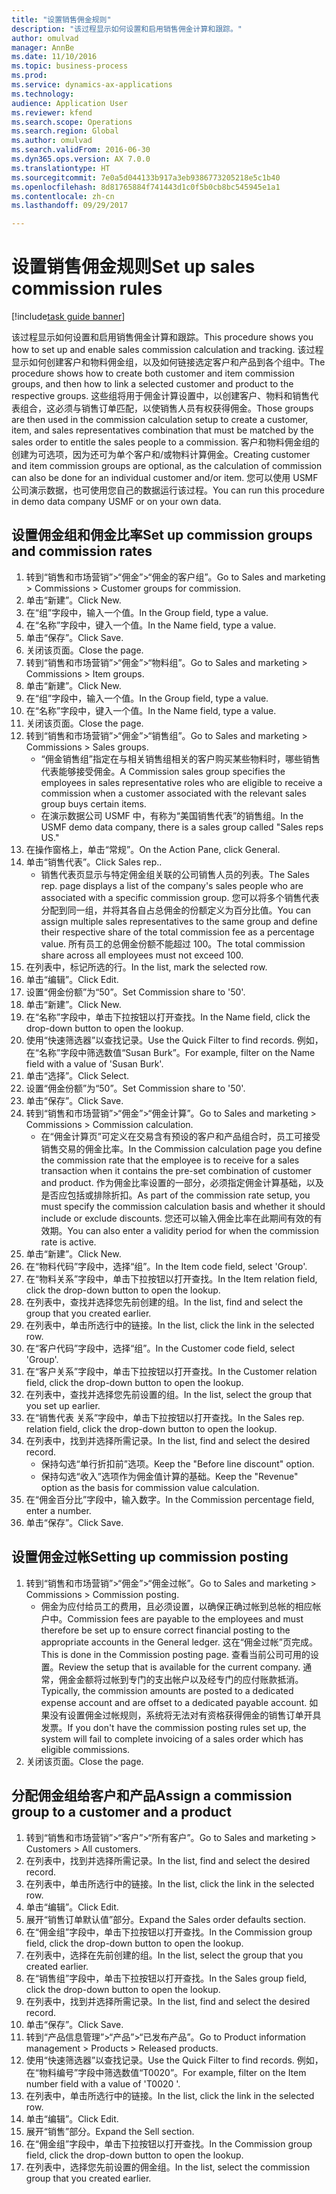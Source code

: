 ```yaml
--- 
title: "设置销售佣金规则"
description: "该过程显示如何设置和启用销售佣金计算和跟踪。"
author: omulvad
manager: AnnBe
ms.date: 11/10/2016
ms.topic: business-process
ms.prod: 
ms.service: dynamics-ax-applications
ms.technology: 
audience: Application User
ms.reviewer: kfend
ms.search.scope: Operations
ms.search.region: Global
ms.author: omulvad
ms.search.validFrom: 2016-06-30
ms.dyn365.ops.version: AX 7.0.0
ms.translationtype: HT
ms.sourcegitcommit: 7e0a5d044133b917a3eb9386773205218e5c1b40
ms.openlocfilehash: 8d81765884f741443d1c0f5b0cb8bc545945e1a1
ms.contentlocale: zh-cn
ms.lasthandoff: 09/29/2017

---
```

# <a name="set-up-sales-commission-rules"></a><span data-ttu-id="34543-103">设置销售佣金规则</span><span class="sxs-lookup"><span data-stu-id="34543-103">Set up sales commission rules</span></span>

[!include[task guide banner](../../includes/task-guide-banner.md)]

<span data-ttu-id="34543-104">该过程显示如何设置和启用销售佣金计算和跟踪。</span><span class="sxs-lookup"><span data-stu-id="34543-104">This procedure shows you how to set up and enable sales commission calculation and tracking.</span></span> <span data-ttu-id="34543-105">该过程显示如何创建客户和物料佣金组，以及如何链接选定客户和产品到各个组中。</span><span class="sxs-lookup"><span data-stu-id="34543-105">The procedure shows how to create both customer and item commission groups, and then how to link a selected customer and product to the respective groups.</span></span> <span data-ttu-id="34543-106">这些组将用于佣金计算设置中，以创建客户、物料和销售代表组合，这必须与销售订单匹配，以使销售人员有权获得佣金。</span><span class="sxs-lookup"><span data-stu-id="34543-106">Those groups are then used in the commission calculation setup to create a customer, item, and sales representatives combination that must be matched by the sales order to entitle the sales people to a commission.</span></span> <span data-ttu-id="34543-107">客户和物料佣金组的创建为可选项，因为还可为单个客户和/或物料计算佣金。</span><span class="sxs-lookup"><span data-stu-id="34543-107">Creating customer and item commission groups are optional, as the calculation of commission can also be done for an individual customer and/or item.</span></span> <span data-ttu-id="34543-108">您可以使用 USMF 公司演示数据，也可使用您自己的数据运行该过程。</span><span class="sxs-lookup"><span data-stu-id="34543-108">You can run this procedure in demo data company USMF or on your own data.</span></span>


## <a name="set-up-commission-groups-and-commission-rates"></a><span data-ttu-id="34543-109">设置佣金组和佣金比率</span><span class="sxs-lookup"><span data-stu-id="34543-109">Set up commission groups and commission rates</span></span>
1. <span data-ttu-id="34543-110">转到“销售和市场营销”>“佣金”>“佣金的客户组”。</span><span class="sxs-lookup"><span data-stu-id="34543-110">Go to Sales and marketing > Commissions > Customer groups for commission.</span></span>
2. <span data-ttu-id="34543-111">单击“新建”。</span><span class="sxs-lookup"><span data-stu-id="34543-111">Click New.</span></span>
3. <span data-ttu-id="34543-112">在“组”字段中，输入一个值。</span><span class="sxs-lookup"><span data-stu-id="34543-112">In the Group field, type a value.</span></span>
4. <span data-ttu-id="34543-113">在“名称”字段中，键入一个值。</span><span class="sxs-lookup"><span data-stu-id="34543-113">In the Name field, type a value.</span></span>
5. <span data-ttu-id="34543-114">单击“保存”。</span><span class="sxs-lookup"><span data-stu-id="34543-114">Click Save.</span></span>
6. <span data-ttu-id="34543-115">关闭该页面。</span><span class="sxs-lookup"><span data-stu-id="34543-115">Close the page.</span></span>
7. <span data-ttu-id="34543-116">转到“销售和市场营销”>“佣金”>“物料组”。</span><span class="sxs-lookup"><span data-stu-id="34543-116">Go to Sales and marketing > Commissions > Item groups.</span></span>
8. <span data-ttu-id="34543-117">单击“新建”。</span><span class="sxs-lookup"><span data-stu-id="34543-117">Click New.</span></span>
9. <span data-ttu-id="34543-118">在“组”字段中，输入一个值。</span><span class="sxs-lookup"><span data-stu-id="34543-118">In the Group field, type a value.</span></span>
10. <span data-ttu-id="34543-119">在“名称”字段中，键入一个值。</span><span class="sxs-lookup"><span data-stu-id="34543-119">In the Name field, type a value.</span></span>
11. <span data-ttu-id="34543-120">关闭该页面。</span><span class="sxs-lookup"><span data-stu-id="34543-120">Close the page.</span></span>
12. <span data-ttu-id="34543-121">转到“销售和市场营销”>“佣金”>“销售组”。</span><span class="sxs-lookup"><span data-stu-id="34543-121">Go to Sales and marketing > Commissions > Sales groups.</span></span>
    * <span data-ttu-id="34543-122">“佣金销售组”指定在与相关销售组相关的客户购买某些物料时，哪些销售代表能够接受佣金。</span><span class="sxs-lookup"><span data-stu-id="34543-122">A Commission sales group specifies the employees in sales representative roles who are eligible to receive a commission when a customer associated with the relevant sales group buys certain items.</span></span>  
    * <span data-ttu-id="34543-123">在演示数据公司 USMF 中，有称为“美国销售代表”的销售组。</span><span class="sxs-lookup"><span data-stu-id="34543-123">In the USMF demo data company, there is a sales group called "Sales reps US."</span></span>  
13. <span data-ttu-id="34543-124">在操作窗格上，单击“常规”。</span><span class="sxs-lookup"><span data-stu-id="34543-124">On the Action Pane, click General.</span></span>
14. <span data-ttu-id="34543-125">单击“销售代表”。</span><span class="sxs-lookup"><span data-stu-id="34543-125">Click Sales rep..</span></span>
    * <span data-ttu-id="34543-126">销售代表页显示与特定佣金组关联的公司销售人员的列表。</span><span class="sxs-lookup"><span data-stu-id="34543-126">The Sales rep. page displays a list of the company's sales people who are associated with a specific commission group.</span></span> <span data-ttu-id="34543-127">您可以将多个销售代表分配到同一组，并将其各自占总佣金的份额定义为百分比值。</span><span class="sxs-lookup"><span data-stu-id="34543-127">You can assign multiple sales representatives to the same group and define their respective share of the total commission fee as a percentage value.</span></span> <span data-ttu-id="34543-128">所有员工的总佣金份额不能超过 100。</span><span class="sxs-lookup"><span data-stu-id="34543-128">The total commission share across all employees must not exceed 100.</span></span>  
15. <span data-ttu-id="34543-129">在列表中，标记所选的行。</span><span class="sxs-lookup"><span data-stu-id="34543-129">In the list, mark the selected row.</span></span>
16. <span data-ttu-id="34543-130">单击“编辑”。</span><span class="sxs-lookup"><span data-stu-id="34543-130">Click Edit.</span></span>
17. <span data-ttu-id="34543-131">设置“佣金份额”为“50”。</span><span class="sxs-lookup"><span data-stu-id="34543-131">Set Commission share to '50'.</span></span>
18. <span data-ttu-id="34543-132">单击“新建”。</span><span class="sxs-lookup"><span data-stu-id="34543-132">Click New.</span></span>
19. <span data-ttu-id="34543-133">在“名称”字段中，单击下拉按钮以打开查找。</span><span class="sxs-lookup"><span data-stu-id="34543-133">In the Name field, click the drop-down button to open the lookup.</span></span>
20. <span data-ttu-id="34543-134">使用“快速筛选器”以查找记录。</span><span class="sxs-lookup"><span data-stu-id="34543-134">Use the Quick Filter to find records.</span></span> <span data-ttu-id="34543-135">例如，在“名称”字段中筛选数值“Susan Burk”。</span><span class="sxs-lookup"><span data-stu-id="34543-135">For example, filter on the Name field with a value of 'Susan Burk'.</span></span>
21. <span data-ttu-id="34543-136">单击“选择”。</span><span class="sxs-lookup"><span data-stu-id="34543-136">Click Select.</span></span>
22. <span data-ttu-id="34543-137">设置“佣金份额”为“50”。</span><span class="sxs-lookup"><span data-stu-id="34543-137">Set Commission share to '50'.</span></span>
23. <span data-ttu-id="34543-138">单击“保存”。</span><span class="sxs-lookup"><span data-stu-id="34543-138">Click Save.</span></span>
24. <span data-ttu-id="34543-139">转到“销售和市场营销”>“佣金”>“佣金计算”。</span><span class="sxs-lookup"><span data-stu-id="34543-139">Go to Sales and marketing > Commissions > Commission calculation.</span></span>
    * <span data-ttu-id="34543-140">在“佣金计算页”可定义在交易含有预设的客户和产品组合时，员工可接受销售交易的佣金比率。</span><span class="sxs-lookup"><span data-stu-id="34543-140">In the Commission calculation page you define the commission rate that the employee is to receive for a sales transaction when it contains the pre-set combination of customer and product.</span></span> <span data-ttu-id="34543-141">作为佣金比率设置的一部分，必须指定佣金计算基础，以及是否应包括或排除折扣。</span><span class="sxs-lookup"><span data-stu-id="34543-141">As part of the commission rate setup, you must specify the commission calculation basis and whether it should include or exclude discounts.</span></span> <span data-ttu-id="34543-142">您还可以输入佣金比率在此期间有效的有效期。</span><span class="sxs-lookup"><span data-stu-id="34543-142">You can also enter a validity period for when the commission rate is active.</span></span>  
25. <span data-ttu-id="34543-143">单击“新建”。</span><span class="sxs-lookup"><span data-stu-id="34543-143">Click New.</span></span>
26. <span data-ttu-id="34543-144">在“物料代码”字段中，选择“组”。</span><span class="sxs-lookup"><span data-stu-id="34543-144">In the Item code field, select 'Group'.</span></span>
27. <span data-ttu-id="34543-145">在“物料关系”字段中，单击下拉按钮以打开查找。</span><span class="sxs-lookup"><span data-stu-id="34543-145">In the Item relation field, click the drop-down button to open the lookup.</span></span>
28. <span data-ttu-id="34543-146">在列表中，查找并选择您先前创建的组。</span><span class="sxs-lookup"><span data-stu-id="34543-146">In the list, find and select the group that you created earlier.</span></span>
29. <span data-ttu-id="34543-147">在列表中，单击所选行中的链接。</span><span class="sxs-lookup"><span data-stu-id="34543-147">In the list, click the link in the selected row.</span></span>
30. <span data-ttu-id="34543-148">在“客户代码”字段中，选择“组”。</span><span class="sxs-lookup"><span data-stu-id="34543-148">In the Customer code field, select 'Group'.</span></span>
31. <span data-ttu-id="34543-149">在“客户关系”字段中，单击下拉按钮以打开查找。</span><span class="sxs-lookup"><span data-stu-id="34543-149">In the Customer relation field, click the drop-down button to open the lookup.</span></span>
32. <span data-ttu-id="34543-150">在列表中，查找并选择您先前设置的组。</span><span class="sxs-lookup"><span data-stu-id="34543-150">In the list, select the group that you set up earlier.</span></span>
33. <span data-ttu-id="34543-151">在“销售代表 关系”字段中，单击下拉按钮以打开查找。</span><span class="sxs-lookup"><span data-stu-id="34543-151">In the Sales rep. relation field, click the drop-down button to open the lookup.</span></span>
34. <span data-ttu-id="34543-152">在列表中，找到并选择所需记录。</span><span class="sxs-lookup"><span data-stu-id="34543-152">In the list, find and select the desired record.</span></span>
    * <span data-ttu-id="34543-153">保持勾选“单行折扣前”选项。</span><span class="sxs-lookup"><span data-stu-id="34543-153">Keep the "Before line discount" option.</span></span>  
    * <span data-ttu-id="34543-154">保持勾选“收入”选项作为佣金值计算的基础。</span><span class="sxs-lookup"><span data-stu-id="34543-154">Keep the "Revenue" option as the basis for commission value calculation.</span></span>    
35. <span data-ttu-id="34543-155">在“佣金百分比”字段中，输入数字。</span><span class="sxs-lookup"><span data-stu-id="34543-155">In the Commission percentage field, enter a number.</span></span>
36. <span data-ttu-id="34543-156">单击“保存”。</span><span class="sxs-lookup"><span data-stu-id="34543-156">Click Save.</span></span>

## <a name="setting-up-commission-posting"></a><span data-ttu-id="34543-157">设置佣金过帐</span><span class="sxs-lookup"><span data-stu-id="34543-157">Setting up commission posting</span></span>
1. <span data-ttu-id="34543-158">转到“销售和市场营销”>“佣金”>“佣金过帐”。</span><span class="sxs-lookup"><span data-stu-id="34543-158">Go to Sales and marketing > Commissions > Commission posting.</span></span>
    * <span data-ttu-id="34543-159">佣金为应付给员工的费用，且必须设置，以确保正确过帐到总帐的相应帐户中。</span><span class="sxs-lookup"><span data-stu-id="34543-159">Commission fees are payable to the employees and must therefore be set up to ensure correct financial posting to the appropriate accounts in the General ledger.</span></span> <span data-ttu-id="34543-160">这在“佣金过帐”页完成。</span><span class="sxs-lookup"><span data-stu-id="34543-160">This is done in the Commission posting page.</span></span> <span data-ttu-id="34543-161">查看当前公司可用的设置。</span><span class="sxs-lookup"><span data-stu-id="34543-161">Review the setup that is available for the current company.</span></span> <span data-ttu-id="34543-162">通常，佣金金额将过帐到专门的支出帐户以及经专门的应付账款抵消。</span><span class="sxs-lookup"><span data-stu-id="34543-162">Typically, the commission amounts are posted to a dedicated expense account and are offset to a dedicated payable account.</span></span> <span data-ttu-id="34543-163">如果没有设置佣金过帐规则，系统将无法对有资格获得佣金的销售订单开具发票。</span><span class="sxs-lookup"><span data-stu-id="34543-163">If you don't have the commission posting rules set up, the system will fail to complete invoicing of a sales order which has eligible commissions.</span></span>  
2. <span data-ttu-id="34543-164">关闭该页面。</span><span class="sxs-lookup"><span data-stu-id="34543-164">Close the page.</span></span>

## <a name="assign-a-commission-group-to-a-customer-and-a-product"></a><span data-ttu-id="34543-165">分配佣金组给客户和产品</span><span class="sxs-lookup"><span data-stu-id="34543-165">Assign a commission group to a customer and a product</span></span>
1. <span data-ttu-id="34543-166">转到“销售和市场营销”>“客户”>“所有客户”。</span><span class="sxs-lookup"><span data-stu-id="34543-166">Go to Sales and marketing > Customers > All customers.</span></span>
2. <span data-ttu-id="34543-167">在列表中，找到并选择所需记录。</span><span class="sxs-lookup"><span data-stu-id="34543-167">In the list, find and select the desired record.</span></span>
3. <span data-ttu-id="34543-168">在列表中，单击所选行中的链接。</span><span class="sxs-lookup"><span data-stu-id="34543-168">In the list, click the link in the selected row.</span></span>
4. <span data-ttu-id="34543-169">单击“编辑”。</span><span class="sxs-lookup"><span data-stu-id="34543-169">Click Edit.</span></span>
5. <span data-ttu-id="34543-170">展开“销售订单默认值”部分。</span><span class="sxs-lookup"><span data-stu-id="34543-170">Expand the Sales order defaults section.</span></span>
6. <span data-ttu-id="34543-171">在“佣金组”字段中，单击下拉按钮以打开查找。</span><span class="sxs-lookup"><span data-stu-id="34543-171">In the Commission group field, click the drop-down button to open the lookup.</span></span>
7. <span data-ttu-id="34543-172">在列表中，选择在先前创建的组。</span><span class="sxs-lookup"><span data-stu-id="34543-172">In the list, select the group that you created earlier.</span></span>
8. <span data-ttu-id="34543-173">在“销售组”字段中，单击下拉按钮以打开查找。</span><span class="sxs-lookup"><span data-stu-id="34543-173">In the Sales group field, click the drop-down button to open the lookup.</span></span>
9. <span data-ttu-id="34543-174">在列表中，找到并选择所需记录。</span><span class="sxs-lookup"><span data-stu-id="34543-174">In the list, find and select the desired record.</span></span>
10. <span data-ttu-id="34543-175">单击“保存”。</span><span class="sxs-lookup"><span data-stu-id="34543-175">Click Save.</span></span>
11. <span data-ttu-id="34543-176">转到“产品信息管理”>“产品”>“已发布产品”。</span><span class="sxs-lookup"><span data-stu-id="34543-176">Go to Product information management > Products > Released products.</span></span>
12. <span data-ttu-id="34543-177">使用“快速筛选器”以查找记录。</span><span class="sxs-lookup"><span data-stu-id="34543-177">Use the Quick Filter to find records.</span></span> <span data-ttu-id="34543-178">例如，在“物料编号”字段中筛选数值“T0020”。</span><span class="sxs-lookup"><span data-stu-id="34543-178">For example, filter on the Item number field with a value of 'T0020 '.</span></span>
13. <span data-ttu-id="34543-179">在列表中，单击所选行中的链接。</span><span class="sxs-lookup"><span data-stu-id="34543-179">In the list, click the link in the selected row.</span></span>
14. <span data-ttu-id="34543-180">单击“编辑”。</span><span class="sxs-lookup"><span data-stu-id="34543-180">Click Edit.</span></span>
15. <span data-ttu-id="34543-181">展开“销售”部分。</span><span class="sxs-lookup"><span data-stu-id="34543-181">Expand the Sell section.</span></span>
16. <span data-ttu-id="34543-182">在“佣金组”字段中，单击下拉按钮以打开查找。</span><span class="sxs-lookup"><span data-stu-id="34543-182">In the Commission group field, click the drop-down button to open the lookup.</span></span>
17. <span data-ttu-id="34543-183">在列表中，选择您先前设置的佣金组。</span><span class="sxs-lookup"><span data-stu-id="34543-183">In the list, select the commission group that you created earlier.</span></span>


